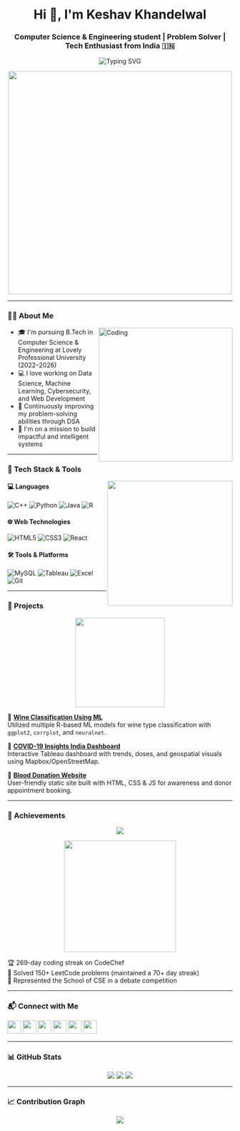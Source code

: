 
<h1 align="center">Hi 👋, I'm Keshav Khandelwal</h1>
<h3 align="center">Computer Science & Engineering student | Problem Solver | Tech Enthusiast from India 🇮🇳</h3>

<p align="center">
  <img src="https://readme-typing-svg.herokuapp.com?font=Fira+Code&pause=1000&color=1F75FE&width=435&lines=Cyber+Security+Learner;Machine+Learning+Explorer;DSA+Practitioner;C%2B%2B+%7C+Python+%7C+R+%7C+SQL;React+%7C+Tableau+%7C+Excel+Lover" alt="Typing SVG" />
</p>

<p align="center">
  <img src="https://cdn.dribbble.com/users/1162077/screenshots/3848914/programmer.gif" width="500" />
</p>

---

### 👨‍💻 About Me

<img align="right" alt="Coding" width="300" src="https://cdn.dribbble.com/users/730703/screenshots/6581243/avento.gif">

- 🎓 I'm pursuing B.Tech in Computer Science & Engineering at Lovely Professional University (2022–2026)
- 💻 I love working on Data Science, Machine Learning, Cybersecurity, and Web Development
- 🧠 Continuously improving my problem-solving abilities through DSA
- 🚀 I'm on a mission to build impactful and intelligent systems

---

### 🔧 Tech Stack & Tools

<img align="right" width="280" src="https://media.tenor.com/qJ5evVs-_uUAAAAC/coding.gif">

#### 💻 Languages
![C++](https://img.icons8.com/color/48/000000/c-plus-plus-logo.png)
![Python](https://img.icons8.com/color/48/000000/python.png)
![Java](https://img.icons8.com/color/48/000000/java-coffee-cup-logo.png)
![R](https://img.icons8.com/external-becris-flat-becris/48/000000/external-r-data-science-becris-flat-becris.png)

#### 🌐 Web Technologies
![HTML5](https://img.icons8.com/color/48/000000/html-5--v1.png)
![CSS3](https://img.icons8.com/color/48/000000/css3.png)
![React](https://img.icons8.com/officel/48/000000/react.png)

#### 🛠 Tools & Platforms
![MySQL](https://img.icons8.com/fluency/48/000000/mysql-logo.png)
![Tableau](https://img.icons8.com/color/48/000000/tableau-software.png)
![Excel](https://img.icons8.com/office/40/000000/ms-excel.png)
![Git](https://img.icons8.com/color/48/000000/git.png)

---

### 🧠 Projects

<p align="center">
  <img src="https://media.giphy.com/media/qgQUggAC3Pfv687qPC/giphy.gif" width="200"/>
</p>

📌 **[Wine Classification Using ML](https://github.com/keshav-khandelwal/Wine-Data-Analysis-ML)**  
Utilized multiple R-based ML models for wine type classification with `ggplot2`, `corrplot`, and `neuralnet`.

📌 **[COVID-19 Insights India Dashboard](https://github.com/keshav-khandelwal/covid19-vaccination-dashboard)**  
Interactive Tableau dashboard with trends, doses, and geospatial visuals using Mapbox/OpenStreetMap.

📌 **[Blood Donation Website](https://github.com/keshav-khandelwal/Helping-Hands)**  
User-friendly static site built with HTML, CSS & JS for awareness and donor appointment booking.

---

### 🏅 Achievements

<p align="center">
  <img src="https://github-profile-trophy.vercel.app/?username=keshav-khandelwal&theme=onedark&row=2&column=3" />
</p>

<p align="center">
  <img src="https://media.giphy.com/media/26gslXtBzywYh8QLe/giphy.gif" width="250"/>
</p>

🏆 269-day coding streak on CodeChef  
🧠 Solved 150+ LeetCode problems (maintained a 70+ day streak)  
🎤 Represented the School of CSE in a debate competition  

---

### 📬 Connect with Me

<p>
  <a href="https://www.linkedin.com/in/keshav-khandelwal-kk/"><img src="https://img.icons8.com/color/48/linkedin.png" height="30"/></a>
  <a href="mailto:keshavkhandelwal.jwr@gmail.com"><img src="https://img.icons8.com/color/48/gmail--v1.png" height="30"/></a>
  <a href="https://github.com/keshav-khandelwal"><img src="https://img.icons8.com/ios-filled/50/github.png" height="30"/></a>
  <a href="https://keshav-khandelwal.github.io/KESHAV_PORTFOLIO/"><img src="https://img.icons8.com/color/48/domain.png" height="30"/></a>
  <a href="https://leetcode.com/u/keshavkhandelwal/"><img src="https://img.icons8.com/external-tal-revivo-color-tal-revivo/48/leetcode.png" height="30"/></a>
  <a href="https://www.codechef.com/users/keshavkk322"><img src="https://img.icons8.com/external-tal-revivo-shadow-tal-revivo/48/codechef.png" height="30"/></a>
</p>

---

### 📊 GitHub Stats

<p align="center">
  <img src="https://github-readme-stats.vercel.app/api?username=keshav-khandelwal&show_icons=true&theme=tokyonight" />
  <img src="https://streak-stats.demolab.com?user=keshav-khandelwal&theme=tokyonight" />
  <img src="https://github-readme-stats.vercel.app/api/top-langs/?username=keshav-khandelwal&layout=compact&theme=tokyonight" />
</p>

---

### 📈 Contribution Graph

<p align="center">
  <img src="https://github-readme-activity-graph.vercel.app/graph?username=keshav-khandelwal&theme=tokyo-night" />
</p>
